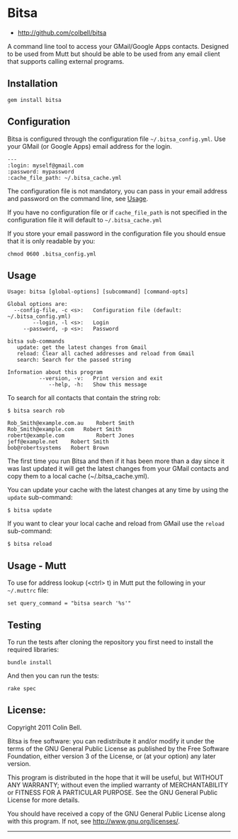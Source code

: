 # Bitsa

* <http://github.com/colbell/bitsa>


A command line tool to access your GMail/Google Apps contacts. Designed to be used
from Mutt but should be able to be used from any email client that
supports calling external programs.


## Installation

    gem install bitsa


## Configuration 

Bitsa is configured through the configuration file
`~/.bitsa_config.yml`. Use your GMail (or Google Apps) email address
for the login.

    ---
    :login: myself@gmail.com
    :password: mypassword
    :cache_file_path: ~/.bitsa_cache.yml

The configuration file is not mandatory, you can pass in your email address
and password on the command line, see [Usage](#usage).    

If you have no configuration file or if `cache_file_path` is not specified in the
configuration file it will default to `~/.bitsa_cache.yml`

If you store your email password in the configuration file you should
ensue that it is only readable by you:

    chmod 0600 .bitsa_config.yml


## <a name="usage">Usage</a>

    Usage: bitsa [global-options] [subcommand] [command-opts]
    
    Global options are:
      --config-file, -c <s>:   Configuration file (default: ~/.bitsa_config.yml)
            --login, -l <s>:   Login
         --password, -p <s>:   Password
    
    bitsa sub-commands
       update: get the latest changes from Gmail
       reload: Clear all cached addresses and reload from Gmail
       search: Search for the passed string
    
    Information about this program
              --version, -v:   Print version and exit
                 --help, -h:   Show this message
    

To search for all contacts that contain the string rob:

    $ bitsa search rob
    
    Rob_Smith@example.com.au	Robert Smith
    Rob_Smith@example.com  	Robert Smith
    robert@example.com	        Robert Jones
    jeff@example.net	Robert Smith
    bob@robertsystems	Robert Brown

The first time you run Bitsa and then if it has been more than a day
since it was last updated it will get the latest changes from your
GMail contacts and copy them to a local cache (~/.bitsa_cache.yml).

You can update your cache with the latest changes at any time by using
the `update` sub-command:

    $ bitsa update

If you want to clear your local cache and reload from GMail use the
`reload` sub-command:

    $ bitsa reload

## Usage - Mutt

To use for address lookup (&lt;ctrl&gt; t) in Mutt put the following in your
`~/.muttrc` file:

    set query_command = "bitsa search '%s'"

## Testing

To run the tests after cloning the repository you first need to
install the required libraries:

    bundle install

And then you can run the tests:

    rake spec

## License:

Copyright 2011 Colin Bell.

Bitsa is free software: you can redistribute it and/or modify
it under the terms of the GNU General Public License as published by
the Free Software Foundation, either version 3 of the License, or
(at your option) any later version.

This program is distributed in the hope that it will be useful,
but WITHOUT ANY WARRANTY; without even the implied warranty of
MERCHANTABILITY or FITNESS FOR A PARTICULAR PURPOSE.  See the
GNU General Public License for more details.

You should have received a copy of the GNU General Public License
along with this program.  If not, see <http://www.gnu.org/licenses/>.

* * * * *
